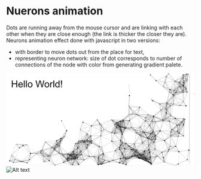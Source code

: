 # Nuerons animation
Dots are running away from the mouse cursor and are linking with each other when they are close enough (the link is thicker the closer they are).
Neurons animation effect done with javascript in two versions:
* with border to move dots out from the place for text, 
* representing neuron network: size of dot corresponds to number of connections of the node with color from generating gradient palete.

![Alt text](effect_with_canva.jpg "Optional title") ![Alt text](/posts/path/to/img.jpg "Optional title")
